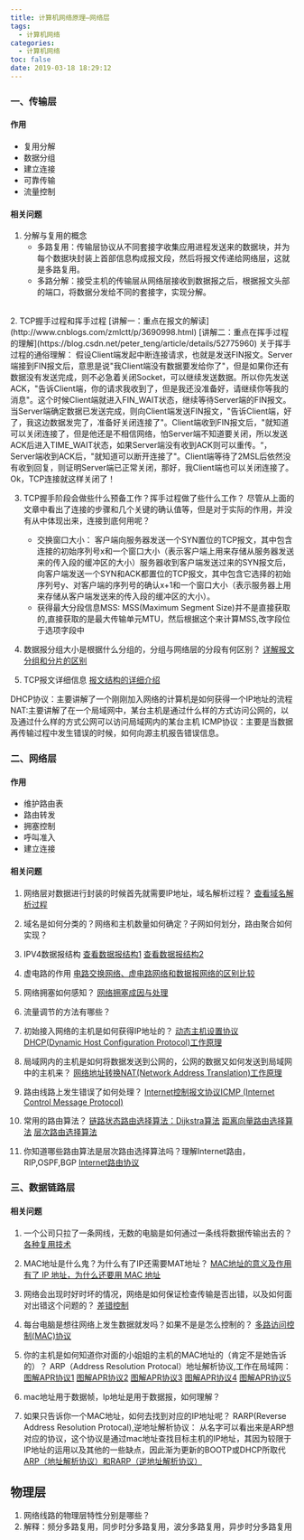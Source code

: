 ```yaml
---
title: 计算机网络原理—网络层
tags:
  - 计算机网络
categories:
  - 计算机网络
toc: false
date: 2019-03-18 18:29:12
---
```


### 一、传输层
#### 作用
- 复用分解
- 数据分组
- 建立连接
- 可靠传输
- 流量控制

#### 相关问题
1. 分解与复用的概念
   - 多路复用：传输层协议从不同套接字收集应用进程发送来的数据块，并为每个数据块封装上首部信息构成报文段，然后将报文传递给网络层，这就是多路复用。
   - 多路分解：接受主机的传输层从网络层接收到数据报之后，根据报文头部的端口，将数据分发给不同的套接字，实现分解。
<br/>
2. TCP握手过程和挥手过程
[讲解一：重点在报文的解读](http://www.cnblogs.com/zmlctt/p/3690998.html)
[讲解二：重点在挥手过程的理解](https://blog.csdn.net/peter_teng/article/details/52775960)
关于挥手过程的通俗理解：
假设Client端发起中断连接请求，也就是发送FIN报文。Server端接到FIN报文后，意思是说"我Client端没有数据要发给你了"，但是如果你还有数据没有发送完成，则不必急着关闭Socket，可以继续发送数据。所以你先发送ACK，"告诉Client端，你的请求我收到了，但是我还没准备好，请继续你等我的消息"。这个时候Client端就进入FIN_WAIT状态，继续等待Server端的FIN报文。当Server端确定数据已发送完成，则向Client端发送FIN报文，"告诉Client端，好了，我这边数据发完了，准备好关闭连接了"。Client端收到FIN报文后，"就知道可以关闭连接了，但是他还是不相信网络，怕Server端不知道要关闭，所以发送ACK后进入TIME_WAIT状态，如果Server端没有收到ACK则可以重传。“，Server端收到ACK后，"就知道可以断开连接了"。Client端等待了2MSL后依然没有收到回复，则证明Server端已正常关闭，那好，我Client端也可以关闭连接了。Ok，TCP连接就这样关闭了！

3. TCP握手阶段会做些什么预备工作？挥手过程做了些什么工作？
尽管从上面的文章中看出了连接的步骤和几个关键的确认值等，但是对于实际的作用，并没有从中体现出来，连接到底何用呢？
   - 交换窗口大小：
     客户端向服务器发送一个SYN置位的TCP报文，其中包含连接的初始序列号x和一个窗口大小（表示客户端上用来存储从服务器发送来的传入段的缓冲区的大小）服务器收到客户端发送过来的SYN报文后，向客户端发送一个SYN和ACK都置位的TCP报文，其中包含它选择的初始序列号y、对客户端的序列号的确认x+1和一个窗口大小（表示服务器上用来存储从客户端发送来的传入段的缓冲区的大小）。
   - 获得最大分段信息MSS:
     MSS(Maximum Segment Size)并不是直接获取的,直接获取的是最大传输单元MTU，然后根据这个来计算MSS,改字段位于选项字段中

4. 数据报分组大小是根据什么分组的，分组与网络层的分段有何区别？
  [详解报文分组和分片的区别](详解：http://blog.sina.com.cn/s/blog_648d306d0102v4z2.html)

5. TCP报文详细信息
  [报文结构的详细介绍](https://www.cnblogs.com/xcywt/p/8075623.html)

DHCP协议：主要讲解了一个刚刚加入网络的计算机是如何获得一个IP地址的流程
NAT:主要讲解了在一个局域网中，某台主机是通过什么样的方式访问公网的，以及通过什么样的方式公网可以访问局域网内的某台主机
ICMP协议：主要是当数据再传输过程中发生错误的时候，如何向源主机报告错误信息。


### 二、网络层
#### 作用
  - 维护路由表
  - 路由转发
  - 拥塞控制
  - 呼叫准入
  - 建立连接

#### 相关问题
1. 网络层对数据进行封装的时候首先就需要IP地址，域名解析过程？
[查看域名解析过程](https://www.cnblogs.com/gopark/p/8430916.html)

2. 域名是如何分类的？网络和主机数量如何确定？子网如何划分，路由聚合如何实现？

3. IPV4数据报结构
[查看数据报结构1](http://baijiahao.baidu.com/s?id=1605165859759071341&wfr=spider&for=pc)
[查看数据报结构2](https://blog.csdn.net/qq_34890943/article/details/79215949)

4. 虚电路的作用
[电路交换网络、虚电路网络和数据报网络的区别比较](https://blog.csdn.net/qq_40780910/article/details/81475975)
5. 网络拥塞如何感知？
[网络拥塞成因与处理](https://blog.csdn.net/ozhuzhiyuan/article/details/52167246)
6. 流量调节的方法有哪些？
7. 初始接入网络的主机是如何获得IP地址的？
[动态主机设置协议DHCP(Dynamic Host Configuration Protocol)工作原理](https://www.cnblogs.com/happygirl-zjj/p/5976526.html)
8. 局域网内的主机是如何将数据发送到公网的，公网的数据又如何发送到局域网中的主机来？
[网络地址转换NAT(Network Address Translation)工作原理](https://blog.csdn.net/u013597671/article/details/74275852)
9. 路由线路上发生错误了如何处理？
[Internet控制报文协议ICMP (Internet Control Message Protocol)](http://yifeichongtian.spaces.eepw.com.cn/articles/article/item/130836)

10. 常用的路由算法？
[链路状态路由选择算法：Dijkstra算法](https://www.cnblogs.com/siwuxie095/p/7135594.html)
[距离向量路由选择算法](https://blog.csdn.net/qq_22238021/article/details/80496138)
[层次路由选择算法](https://blog.csdn.net/qq_20233867/article/details/78397911)

11. 你知道哪些路由算法是层次路由选择算法吗？理解Internet路由，RIP,OSPF,BGP
[Internet路由协议](https://blog.csdn.net/qq_20233867/article/details/78407297)


### 三、数据链路层

#### 相关问题
1. 一个公司只拉了一条网线，无数的电脑是如何通过一条线将数据传输出去的？
[各种复用技术](https://www.cnblogs.com/cyyljw/p/6871946.html)
2. MAC地址是什么鬼？为什么有了IP还需要MAT地址？
[MAC地址的意义及作用](https://blog.csdn.net/weibo1230123/article/details/82778993)
[有了 IP 地址，为什么还要用 MAC 地址](https://www.zhihu.com/question/21546408/answer/28155896)
3. 网络会出现时好时坏的情况，网络是如何保证检查传输是否出错，以及如何面对出错这个问题的？
[差错控制](https://www.cnblogs.com/solo-heart/p/4118910.html)
4. 每台电脑是想往网络上发生数据就发吗？如果不是是怎么控制的？
[多路访问控制(MAC)协议](https://blog.csdn.net/qq_20233867/article/details/78451799)

5. 你的主机是如何知道你对面的小姐姐的主机的MAC地址的（肯定不是她告诉的）？
ARP（Address Resolution Protocal）地址解析协议,工作在局域网：
[图解APR协议1](https://www.cnblogs.com/csguo/p/7527303.html)
[图解APR协议2](https://www.cnblogs.com/csguo/p/7527073.html)
[图解APR协议3](https://www.cnblogs.com/csguo/p/7527582.html)
[图解APR协议4](https://www.cnblogs.com/csguo/p/7527812.html)
[图解APR协议5](https://www.cnblogs.com/csguo/p/7541474.html)

6. mac地址用于数据帧，Ip地址是用于数据报，如何理解？


7. 如果只告诉你一个MAC地址，如何去找到对应的IP地址呢？
RARP(Reverse Address Resolution Protocal),逆地址解析协议：
从名字可以看出来是ARP想对应的协议，这个协议是通过mac地址查找目标主机的IP地址，其因为较限于IP地址的运用以及其他的一些缺点，因此渐为更新的BOOTP或DHCP所取代
[ARP（地址解析协议）和RARP（逆地址解析协议）](https://blog.csdn.net/qq_38314112/article/details/80742724)

## 物理层 
1. 网络线路的物理层特性分别是哪些？
2. 解释：频分多路复用，同步时分多路复用，波分多路复用，异步时分多路复用